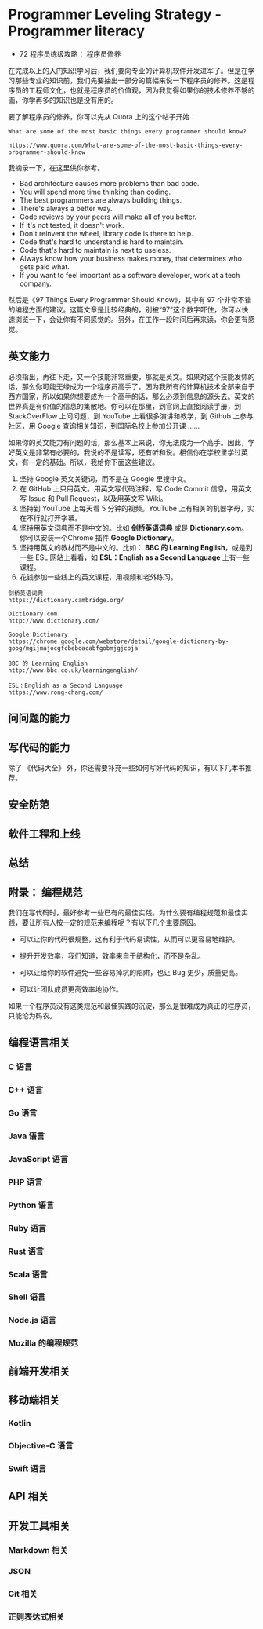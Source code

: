 #  Programmer Leveling Strategy  -  Programmer literacy

+ 72 程序员练级攻略： 程序员修养

在完成以上的入门知识学习后，我们要向专业的计算机软件开发进军了。但是在学习那些专业的知识前，我们先要抽出一部分的篇幅来说一下程序员的修养。这是程序员的工程师文化，也就是程序员的价值观，因为我觉得如果你的技术修养不够的画，你学再多的知识也是没有用的。

要了解程序员的修养，你可以先从 Quora 上的这个帖子开始：
```
What are some of the most basic things every programmer should know?

https://www.quora.com/What-are-some-of-the-most-basic-things-every-programmer-should-know
```

我摘录一下，在这里供你参考。

+ Bad architecture causes more problems than bad code.
+ You will spend more time thinking than coding.
+ The best programmers are always building things.
+ There's always a better way.
+ Code reviews by your peers will make all of you better.
+ If it's not tested, it doesn't work.
+ Don't reinvent the wheel, library code is there to help.
+ Code that's hard to understand is hard to maintain.
+ Code that's hard to maintain is next to useless.
+ Always know how your business makes money, that determines who gets paid what.
+ If you want to feel important as a software developer, work at a tech company.

然后是《97 Things Every Programmer Should Know》，其中有 97 个非常不错的编程方面的建议。这篇文章是比较经典的，别被“97”这个数字吓住，你可以快速浏览一下，会让你有不同感觉的。另外，在工作一段时间后再来读，你会更有感觉。

##  英文能力

必须指出，再往下走，又一个技能非常重要，那就是英文。如果对这个技能发怵的话，那么你可能无缘成为一个程序员高手了。因为我所有的计算机技术全部来自于西方国家，所以如果你想要成为一个高手的话，那么必须到信息的源头去。英文的世界真是有价值的信息的集散地。你可以在那里，到官网上直接阅读手册，到 StackOverFlow 上问问题，到 YouTube 上看很多演讲和教学，到 Github 上参与社区，用 Google 查询相关知识，到国际名校上参加公开课 ......

如果你的英文能力有问题的话，那么基本上来说，你无法成为一个高手。因此，学好英文是非常有必要的，我说的不是读写，还有听和说。相信你在学校里学过英文，有一定的基础。所以，我给你下面这些建议。

1. 坚持 Google 英文关键词，而不是在 Google 里搜中文。
2. 在 GitHub 上只用英文。用英文写代码注释，写 Code Commit 信息，用英文写 Issue 和 Pull Request，以及用英文写 Wiki。
3. 坚持到 YouTube 上每天看 5 分钟的视频。YouTube 上有相关的机器字母，实在不行就打开字幕。
4. 坚持用英文词典而不是中文的。比如 **剑桥英语词典** 或是 **Dictionary.com**。你可以安装一个Chrome 插件 **Google Dictionary**。
5. 坚持用英文的教材而不是中文的。比如： **BBC 的 Learning English**，或是到一些 ESL 网站上看看，如 **ESL：English as a Second Language** 上有一些课程。
6. 花钱参加一些线上的英文课程，用视频和老外练习。

```
剑桥英语词典
https://dictionary.cambridge.org/

Dictionary.com
http://www.dictionary.com/

Google Dictionary
https://chrome.google.com/webstore/detail/google-dictionary-by-goog/mgijmajocgfcbeboacabfgobmjgjcoja

BBC 的 Learning English
http://www.bbc.co.uk/learningenglish/

ESL：English as a Second Language
https://www.rong-chang.com/

```

##  问问题的能力


##  写代码的能力

除了 《代码大全》 外，你还需要补充一些如何写好代码的知识，有以下几本书推荐。

##  安全防范

##  软件工程和上线

##  总结


##  附录： 编程规范

我们在写代码时，最好参考一些已有的最佳实践。为什么要有编程规范和最佳实践，要让所有人按一定的规范来编程呢？有以下几个主要原因。

+ 可以让你的代码很规整，这有利于代码易读性，从而可以更容易地维护。

+ 提升开发效率，我们知道，效率来自于结构化，而不是杂乱。

+ 可以让给你的软件避免一些容易掉坑的陷阱，也让 Bug 更少，质量更高。

+ 可以让团队成员更高效率地协作。

如果一个程序员没有这类规范和最佳实践的沉淀，那么是很难成为真正的程序员，只能沦为码农。


## 编程语言相关

###  C 语言

###  C++ 语言

###  Go 语言

###  Java 语言

###  JavaScript 语言


###  PHP 语言

###  Python 语言

###  Ruby 语言

###  Rust 语言

###  Scala 语言

###  Shell 语言

###  Node.js 语言


###  Mozilla 的编程规范


##  前端开发相关

##  移动端相关

###  Kotlin

###  Objective-C 语言

###  Swift 语言

##  API 相关

##  开发工具相关

###  Markdown 相关

###  JSON

###  Git 相关

###  正则表达式相关

